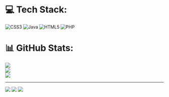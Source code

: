 
# 💻 Tech Stack:
![CSS3](https://img.shields.io/badge/css3-%231572B6.svg?style=for-the-badge&logo=css3&logoColor=white) ![Java](https://img.shields.io/badge/java-%23ED8B00.svg?style=for-the-badge&logo=openjdk&logoColor=white) ![HTML5](https://img.shields.io/badge/html5-%23E34F26.svg?style=for-the-badge&logo=html5&logoColor=white) ![PHP](https://img.shields.io/badge/php-%23777BB4.svg?style=for-the-badge&logo=php&logoColor=white)
# 📊 GitHub Stats:
![](https://github-readme-stats.vercel.app/api?username=Allan3Gomes&theme=midnight-purple&hide_border=false&include_all_commits=false&count_private=false)<br/>
![](https://github-readme-streak-stats.herokuapp.com/?user=Allan3Gomes&theme=midnight-purple&hide_border=false)<br/>
![](https://github-readme-stats.vercel.app/api/top-langs/?username=Allan3Gomes&theme=midnight-purple&hide_border=false&include_all_commits=false&count_private=false&layout=compact)

---
[![](https://visitcount.itsvg.in/api?id=Allan3Gomes&icon=0&color=12)](https://visitcount.itsvg.in)
[![](https://visitcount.itsvg.in/api?id=ALlan3Gomes&label=Profile%20Views&pretty=true)](https://visitcount.itsvg.in)
<a href="https://visitcount.itsvg.in">
  <img src="https://visitcount.itsvg.in/api?id=ALlan3Gomes&label=Profile%20Views&pretty=true" />
</a>
<!-- Proudly created with GPRM ( https://gprm.itsvg.in ) -->
